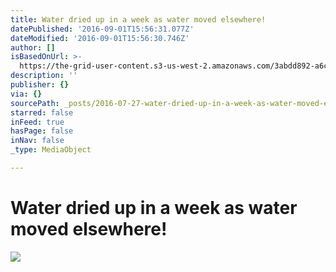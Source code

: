 ```yaml
---
title: Water dried up in a week as water moved elsewhere!
datePublished: '2016-09-01T15:56:31.077Z'
dateModified: '2016-09-01T15:56:30.746Z'
author: []
isBasedOnUrl: >-
  https://the-grid-user-content.s3-us-west-2.amazonaws.com/3abdd892-a6c0-4b54-89e2-f143d2a69c02.jpg
description: ''
publisher: {}
via: {}
sourcePath: _posts/2016-07-27-water-dried-up-in-a-week-as-water-moved-elsewhere.md
starred: false
inFeed: true
hasPage: false
inNav: false
_type: MediaObject

---
```

# Water dried up in a week as water moved elsewhere!
![](https://the-grid-user-content.s3-us-west-2.amazonaws.com/3abdd892-a6c0-4b54-89e2-f143d2a69c02.jpg)